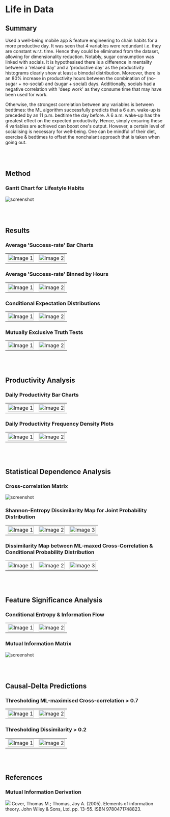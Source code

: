 # Life in Data

## Summary
Used a well-being mobile app & feature engineering to chain habits for a more productive day. It was seen that 4 variables were redundant i.e. they are constant w.r.t. time. Hence they could be eliminated from the dataset, allowing for dimensionality reduction. Notably, sugar consumption was linked with socials. It is hypothesised there is a difference in mentality between a 'relaxed day' and a 'productive day' as the productivity histograms clearly show at least a bimodal distribution. Moreover, there is an 80% increase in productivity hours between the combination of (no-sugar + no-social) and (sugar + social) days. Additionally, socials had a negative correlation with 'deep work' as they consume time that may have been used for work.

Otherwise, the strongest correlation between any variables is between bedtimes: the ML algorithm successfully predicts that a 6 a.m. wake-up is preceded by an 11 p.m. bedtime the day before. A 6 a.m. wake-up has the greatest effect on the expected productivity. Hence, simply ensuring these 4 variables are achieved can boost one's output. However, a certain level of socialising is necessary for well-being. One can be mindful of their diet, exercise & bedtimes to offset the nonchalant approach that is taken when going out.

<br></br>
## Method
### Gantt Chart for Lifestyle Habits
![screenshot](Images/GanttChart.png)

<br></br>
## Results
### Average 'Success-rate' Bar Charts
<table>
  <tr>
    <td>
      <img src="Images/BarMapped.png" alt="Image 1" style="width: 100%;">
    </td>
    <td>
      <img src="Images/BarMappedSorted.png" alt="Image 2" style="width: 100%;">
    </td>
  </tr>
</table>

### Average 'Success-rate' Binned by Hours
<table>
  <tr>
    <td>
      <img src="Images/PlotCondSuccess.png" alt="Image 1" style="width: 100%;">
    </td>
    <td>
      <img src="Images/PlotCondSuccessDiff.png" alt="Image 2" style="width: 100%;">
    </td>
  </tr>
</table>

### Conditional Expectation Distributions
<table>
  <tr>
    <td>
      <img src="Images/PlotCondExp.png" alt="Image 1" style="width: 100%;">
    </td>
    <td>
      <img src="Images/PlotCondExpReduced.png" alt="Image 2" style="width: 100%;">
    </td>
  </tr>
</table>

### Mutually Exclusive Truth Tests
<table>
  <tr>
    <td>
      <img src="Images/TruthFreq.png" alt="Image 1" style="width: 100%;">
    </td>
    <td>
      <img src="Images/TruthExp.png" alt="Image 2" style="width: 100%;">
    </td>
  </tr>
</table>

<br></br>
## Productivity Analysis
### Daily Productivity Bar Charts 
<table>
  <tr>
    <td>
      <img src="Images/ProductivityAll.png" alt="Image 1" style="width: 100%;">
    </td>
    <td>
      <img src="Images/ProductivityAllSorted.png" alt="Image 2" style="width: 100%;">
    </td>
  </tr>
</table>

### Daily Productivity Frequency Density Plots
<table>
  <tr>
    <td>
      <img src="Images/ProductivityHistogram.png" alt="Image 1" style="width: 100%;">
    </td>
    <td>
      <img src="Images/ProductivityKDE.png" alt="Image 2" style="width: 100%;">
    </td>
  </tr>
</table>

<br></br>
## Statistical Dependence Analysis
### Cross-correlation Matrix
![screenshot](Images/PlotPearson.png)

### Shannon-Entropy Dissimilarity Map for Joint Probability Distribution
<table>
  <tr>
    <td>
      <img src="Images/PlotJointDist.png" alt="Image 1" style="width: 100%;">
    </td>
    <td>
      <img src="Images/PlotJointTheoretic.png" alt="Image 2" style="width: 100%;">
    </td>
    <td>
      <img src="Images/PlotJointDissimilarity.png" alt="Image 3" style="width: 100%;">
    </td>
  </tr>
</table>

### Dissimilarity Map between ML-maxed Cross-Correlation & Conditional Probability Distribution
<table>
  <tr>
    <td>
      <img src="Images/PlotCondProb.png" alt="Image 1" style="width: 100%;">
    </td>
    <td>
      <img src="Images/PlotCondProbML.png" alt="Image 2" style="width: 100%;">
    </td>
    <td>
      <img src="Images/PlotCondProbDissimilarity.png" alt="Image 3" style="width: 100%;">
    </td>
  </tr>
</table>


<br></br>
## Feature Significance Analysis
### Conditional Entropy & Information Flow
<table>
  <tr>
    <td>
      <img src="Images/PlotEntropyConditional.png" alt="Image 1" style="width: 100%;">
    </td>
    <td>
      <img src="Images/PlotEntropyAsymmetry.png" alt="Image 2" style="width: 100%;">
    </td>
  </tr>
</table>

### Mutual Information Matrix
![screenshot](Images/PlotMI.png)


<br></br>
## Causal-Delta Predictions
### Thresholding ML-maximised Cross-correlation > 0.7
<table>
  <tr>
    <td>
      <img src="Images/BooleanML.png" alt="Image 1" style="width: 100%;">
    </td>
    <td>
      <img src="Images/BooleanMLDelta.png" alt="Image 2" style="width: 100%;">
    </td>
  </tr>
</table>

### Thresholding Dissimilarity > 0.2
<table>
  <tr>
    <td>
      <img src="Images/BooleanDiss.png" alt="Image 1" style="width: 100%;">
    </td>
    <td>
      <img src="Images/BooleanDissDelta.png" alt="Image 2" style="width: 100%;">
    </td>
  </tr>
</table>

<br></br>
## References
### Mutual Information Derivation
<img src="Images/MITheory.png">
Cover, Thomas M.; Thomas, Joy A. (2005). Elements of information theory. John Wiley & Sons, Ltd. pp. 13–55. ISBN 9780471748823.

